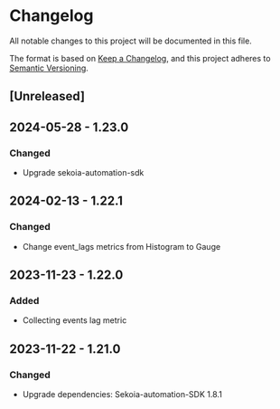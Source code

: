 # Changelog

All notable changes to this project will be documented in this file.

The format is based on [Keep a Changelog](https://keepachangelog.com/en/1.0.0/),
and this project adheres to [Semantic Versioning](https://semver.org/spec/v2.0.0.html).

## [Unreleased]

## 2024-05-28 - 1.23.0

### Changed

- Upgrade sekoia-automation-sdk

## 2024-02-13 - 1.22.1

### Changed

- Change event_lags metrics from Histogram to Gauge

## 2023-11-23 - 1.22.0

### Added

- Collecting events lag metric

## 2023-11-22 - 1.21.0

### Changed

- Upgrade dependencies: Sekoia-automation-SDK 1.8.1
